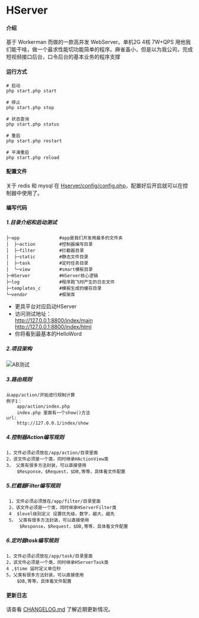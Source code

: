 # HServer

#### 介绍

基于 Workerman 而做的一款高并发 WebServer。单机2G 4核 7W+QPS
用他我们能干啥，做一个最求性能切功能简单的程序。麻雀虽小，但是以为我公司，完成短视频接口后台，口令后台的基本业务的程序支撑

#### 运行方式

```shell
# 启动
php start.php start

# 停止
php start.php stop

# 状态查询
php start.php status

# 重启
php start.php restart

# 平滑重启
php start.php reload
```

#### 配置文件

关于 redis 和 mysql 在 [Hserver/config/config.php](HServer/config/Config.php)，配置好后开启就可以在控制器中使用了。

#### 编写代码

##### 1.目录介绍和启动测试
```
├─app               #app是我们开发用最多的文件夹
│  ├─action         #控制器编写目录
│  ├─filter         #拦截器目录    
│  ├─static         #静态文件目录
│  ├─task           #定时任务目录
│  └─view           #smart模板目录    
├─HServer           #HServer核心逻辑
├─log               #程序跑飞时产生的日志文件
├─templates_c       #模板生成的缓存目录
└─vendor            #框架库

```
- 更具平台对应启动HServer
- 访问测试地址：  
    http://127.0.0.1:8800/index/main  
    http://127.0.0.1:8800/index/html
- 你将看到最基本的HelloWord

##### 2.项目架构
    
![AB测试](https://gitee.com/heixiaomas/HServer/raw/master/app/static/img/f.png)

##### 3.路由规则
    从app/action/开始进行规制计算
    例子1：
        app/action/index.php
        index.php 里面有一个show()方法
    url:
        http://127.0.0.1/index/show
##### 4.控制器Action编写规则
    
    1，文件必须必须放在/app/action/目录里面
    2，该文件必须是一个类，同时继承HActionView类            
    3， 父类有很多方法封装，可以直接使用
        $Response，$Request，$DB,等等，具体看文件配置
    
##### 5.拦截器Filter编写规则     
     1，文件必须必须放在/app/filter/目录里面
     2，该文件必须是一个类，同时继承HServerFilter类     
     4  $level级别定义 设置优先级，数字，越大，越先     
     5， 父类有很多方法封装，可以直接使用
         $Response，$Request，$DB,等等，具体看文件配置
            
##### 6.定时器task编写规则  
    1，文件必须必须放在/app/task/目录里面
    2，该文件必须是一个类，同时继承HServerTask类     
    4 ,$time 延时定义单位秒   
    5，父类有很多方法封装，可以直接使用
        $DB,等等，具体看文件配置

#### 更新日志

请查看 [CHANGELOG.md](CHANGELOG.md) 了解近期更新情况。
